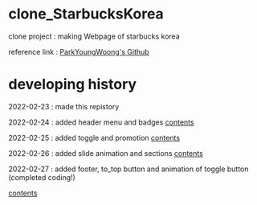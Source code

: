 # clone_StarbucksKorea
clone project : making Webpage of starbucks korea

reference link : [ParkYoungWoong's Github](https://github.com/Parkyoungwoong/starbucks-vanilla-app)

# developing history

2022-02-23 : made this repistory

2022-02-24 : added header menu and badges
[contents](https://wookeykim95.github.io/project/2022/02/24/project-clone_starbucks.html)

2022-02-25 : added toggle and promotion
[contents](https://wookeykim95.github.io/project/2022/02/25/project-clone_starbucks_2.html)

2022-02-26 : added slide animation and sections
[contents](https://wookeykim95.github.io/project/2022/02/26/project-clone_starbucks_3.html)

2022-02-27 : added footer, to_top button and animation of toggle button<br/>
(completed coding!)<br/>

[contents](https://wookeykim95.github.io/project/2022/02/27/project-clone_starbucks_4.html)